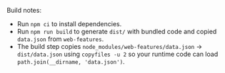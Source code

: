
Build notes:
- Run `npm ci` to install dependencies.
- Run `npm run build` to generate `dist/` with bundled code and copied `data.json` from `web-features`.
- The build step copies `node_modules/web-features/data.json` -> `dist/data.json` using `copyfiles -u 2` so your runtime code can load `path.join(__dirname, 'data.json')`.
